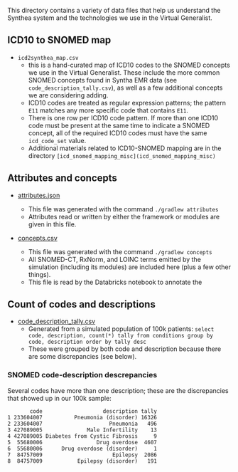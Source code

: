 This directory contains a variety of data files that help us understand the Synthea system and the technologies we use in the Virtual Generalist.

## ICD10 to SNOMED map

* `icd2synthea_map.csv`
 	- this is a hand-curated map of ICD10 codes to the SNOMED concepts we use in the Virtual Generalist. These include the more common SNOMED concepts found in Syntha EMR data (see `code_description_tally.csv`), as well as a few additional concepts we are considering adding.
 	- ICD10 codes are treated as regular expression patterns; the pattern `E11` matches any more specific code that contains `E11`.
 	- There is one row per ICD10 code pattern. If more than one ICD10 code must be present at the same time to indicate a SNOMED concept, all of the required ICD10 codes must have the same `icd_code_set` value.
 	- Additional materials related to ICD10-SNOMED mapping are in the directory `[icd_snomed_mapping_misc](icd_snomed_mapping_misc)`


## Attributes and concepts

* [attributes.json](https://github.com/rmhorton/virtual-generalist/blob/main/system_data/attributes.json)
	- This file was generated with the command `./gradlew attributes`
	- Attributes read or written by either the framework or modules are given in this file.

* [concepts.csv](https://github.com/rmhorton/virtual-generalist/blob/main/system_data/concepts.csv)
	- This file was generated with the command `./gradlew concepts`
	- All SNOMED-CT, RxNorm, and LOINC terms emitted by the simulation (including its modules) are included here (plus a few other things).
	- This file is read by the Databricks notebook to annotate the 

## Count of codes and descriptions

* [code_description_tally.csv](https://github.com/rmhorton/virtual-generalist/blob/main/system_data/code_description_tally.csv)
	- Generated from a simulated population of 100k patients: `select code, description, count(*) tally from conditions group by code, description order by tally desc`
	- These were grouped by both code and description because there are some discrepancies (see below).


### SNOMED code-description descrepancies

Several codes have more than one description; these are the discrepancies that showed up in our 100k sample:
```
       code                   description tally
1 233604007          Pneumonia (disorder) 16326
2 233604007                     Pneumonia   496
3 427089005              Male Infertility    13
4 427089005 Diabetes from Cystic Fibrosis     9
5  55680006                 Drug overdose  4607
6  55680006      Drug overdose (disorder)     1
7  84757009                      Epilepsy  2086
8  84757009           Epilepsy (disorder)   191
```
